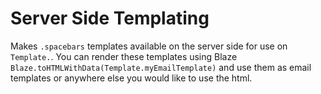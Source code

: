 Server Side Templating
===============

Makes `.spacebars` templates available on the server side for use on `Template.`. You can render these templates using Blaze `Blaze.toHTMLWithData(Template.myEmailTemplate)` and use them as email templates or anywhere else you would like to use the html.